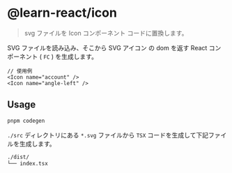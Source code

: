 # @learn-react/icon

> svg ファイルを Icon コンポーネント コードに置換します。

SVG ファイルを読み込み、そこから SVG アイコン の dom を返す React コンポーネント ( `FC` ) を生成します。

```tsx
// 使用例
<Icon name="account" />
<Icon name="angle-left" />
```

## Usage

```bash
pnpm codegen
```

`./src` ディレクトリにある `*.svg` ファイルから `TSX` コードを生成して下記ファイルを生成します。

```bash
./dist/
└── index.tsx
```
